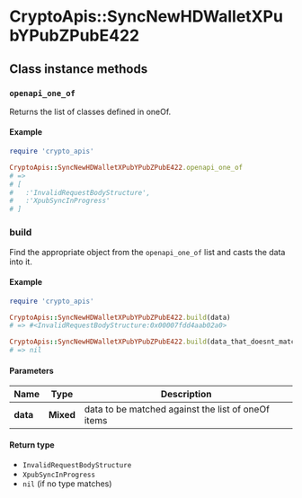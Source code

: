 # CryptoApis::SyncNewHDWalletXPubYPubZPubE422

## Class instance methods

### `openapi_one_of`

Returns the list of classes defined in oneOf.

#### Example

```ruby
require 'crypto_apis'

CryptoApis::SyncNewHDWalletXPubYPubZPubE422.openapi_one_of
# =>
# [
#   :'InvalidRequestBodyStructure',
#   :'XpubSyncInProgress'
# ]
```

### build

Find the appropriate object from the `openapi_one_of` list and casts the data into it.

#### Example

```ruby
require 'crypto_apis'

CryptoApis::SyncNewHDWalletXPubYPubZPubE422.build(data)
# => #<InvalidRequestBodyStructure:0x00007fdd4aab02a0>

CryptoApis::SyncNewHDWalletXPubYPubZPubE422.build(data_that_doesnt_match)
# => nil
```

#### Parameters

| Name | Type | Description |
| ---- | ---- | ----------- |
| **data** | **Mixed** | data to be matched against the list of oneOf items |

#### Return type

- `InvalidRequestBodyStructure`
- `XpubSyncInProgress`
- `nil` (if no type matches)

